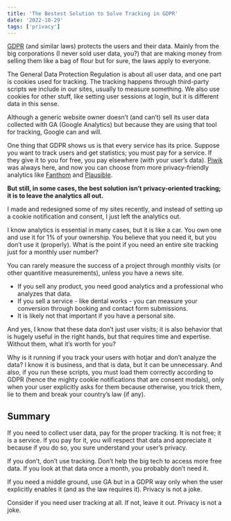 ```yaml
---
title: 'The Bestest Solution to Solve Tracking in GDPR'
date: '2022-10-29'
tags: ['privacy']
---
```


[GDPR](https://eur-lex.europa.eu/legal-content/EN/TXT/HTML/?uri=CELEX:32016R0679) (and similar laws) protects the users and their data. Mainly from the big corporations (I never sold user data, you?) that are making money from selling them like a bag of flour but for sure, the laws apply to everyone.

The General Data Protection Regulation is about all user data, and one part is cookies used for tracking. The tracking happens through third-party scripts we include in our sites, usually to measure something. We also use cookies for other stuff, like setting user sessions at login, but it is different data in this sense.

Although a generic website owner doesn’t (and can’t) sell its user data collected with GA (Google Analytics) but because they are using that tool for tracking, Google can and will.

One thing that GDPR shows us is that every service has its price. Suppose you want to track users and get statistics; you must pay for a service. If they give it to you for free, you pay elsewhere (with your user’s data). [Piwik](https://piwik.pro/) was always here, and now you can choose from more privacy-friendly analytics like [Fanthom](https://usefathom.com/) and [Plausible](https://plausible.io/).

**But still, in some cases, the best solution isn’t privacy-oriented tracking; it is to leave the analytics all out.**

I made and redesigned some of my sites recently, and instead of setting up a cookie notification and consent, I just left the analytics out.

I know analytics is essential in many cases, but it is like a car. You own one and use it for 1% of your ownership. You believe that you need it, but you don’t use it (properly). What is the point if you need an entire site tracking just for a monthly user number?

You can rarely measure the success of a project through monthly visits (or other quantitive measurements), unless you have a news site.

- If you sell any product, you need good analytics and a professional who analyzes that data.
- If you sell a service - like dental works - you can measure your conversion through booking and contact form submissions.
- It is likely not that important if you have a personal site.

And yes, I know that these data don’t just user visits; it is also behavior that is hugely useful in the right hands, but that requires time and expertise. Without them, what it’s worth for you?

Why is it running if you track your users with hotjar and don’t analyze the data? I know it is business, and that is data, but it can be unnecessary. And also, if you run these scripts, you must load them correctly according to GDPR (hence the mighty cookie notifications that are consent modals), only when your user explicitly asks for them because otherwise, you trick them, lie to them and break your country’s law (if any).

## Summary

If you need to collect user data, pay for the proper tracking. It is not free; it is a service. If you pay for it, you will respect that data and appreciate it because if you do so, you sure understand your user’s privacy.

If you don’t, don’t use tracking. Don’t help the big tech to access more free data. If you look at that data once a month, you probably don’t need it.

If you need a middle ground, use GA but in a GDPR way only when the user explicitly enables it (and as the law requires it). Privacy is not a joke.

Consider if you need user tracking at all. If not, leave it out. Privacy is not a joke.
